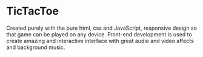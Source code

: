 # TicTacToe

Created purely with the pure html, css and JavaScript, responsive design so that game can be played on any device.
Front-end development is used to create amazing and interactive interface with great audio and video affects and background music.
